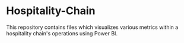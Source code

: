 # Hospitality-Chain
This repository contains files which visualizes various metrics within a hospitality chain's operations using Power BI.
